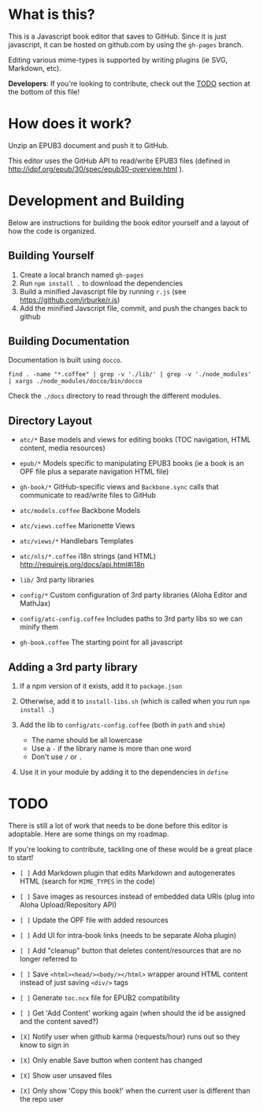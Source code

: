 # What is this?

This is a Javascript book editor that saves to GitHub.
Since it is just javascript, it can be hosted on github.com by using the `gh-pages` branch.

Editing various mime-types is supported by writing plugins (ie SVG, Markdown, etc).

**Developers**: If you're looking to contribute, check out the [TODO](#todo) section at the bottom of this file!


# How does it work?

Unzip an EPUB3 document and push it to GitHub.

This editor uses the GitHub API to read/write EPUB3 files (defined in http://idpf.org/epub/30/spec/epub30-overview.html ).


# Development and Building

Below are instructions for building the book editor yourself and a layout
of how the code is organized.

## Building Yourself

1. Create a local branch named `gh-pages`
2. Run `npm install .` to download the dependencies
3. Build a minified Javascript file by running `r.js` (see https://github.com/jrburke/r.js)
4. Add the minified Javscript file, commit, and push the changes back to github

## Building Documentation

Documentation is built using `docco`.

    find . -name "*.coffee" | grep -v './lib/' | grep -v './node_modules' | xargs ./node_modules/docco/bin/docco

Check the `./docs` directory to read through the different modules.

## Directory Layout

* `atc/*`   Base models and views for editing books (TOC navigation, HTML content, media resources)
* `epub/*`  Models specific to manipulating EPUB3 books (ie a book is an OPF file plus a separate navigation HTML file)
* `gh-book/*` GitHub-specific views and `Backbone.sync` calls that communicate to read/write files to GitHub

* `atc/models.coffee`    Backbone Models
* `atc/views.coffee`     Marionette Views
* `atc/views/*`          Handlebars Templates
* `atc/nls/*.coffee`     i18n strings (and HTML) http://requirejs.org/docs/api.html#i18n
* `lib/`                 3rd party libraries
* `config/*`             Custom configuration of 3rd party libraries (Aloha Editor and MathJax)
* `config/atc-config.coffee` Includes paths to 3rd party libs so we can minify them

* `gh-book.coffee`   The starting point for all javascript

## Adding a 3rd party library

1. If a npm version of it exists, add it to `package.json`
2. Otherwise, add it to `install-libs.sh` (which is called when you run `npm install .`)
3. Add the lib to `config/atc-config.coffee` (both in `path` and `shim`)
    * The name should be all lowercase
    * Use a `-` if the library name is more than one word
    * Don't use `/` or `.`

4. Use it in your module by adding it to the dependencies in `define`

# TODO

There is still a lot of work that needs to be done before this editor is adoptable.
Here are some things on my roadmap.

If you're looking to contribute, tackling one of these would be a great place to start!

* `[ ]` Add Markdown plugin that edits Markdown and autogenerates HTML (search for `MIME_TYPES` in the code)
* `[ ]` Save images as resources instead of embedded data URIs (plug into Aloha Upload/Repository API)
* `[ ]` Update the OPF file with added resources
* `[ ]` Add UI for intra-book links (needs to be separate Aloha plugin)
* `[ ]` Add "cleanup" button that deletes content/resources that are no longer referred to
* `[ ]` Save `<html><head/><body/></html>` wrapper around HTML content instead of just saving `<div/>` tags
* `[ ]` Generate `toc.ncx` file for EPUB2 compatibility
* `[ ]` Get 'Add Content' working again (when should the id be assigned and the content saved?)

* `[X]` Notify user when github karma (requests/hour) runs out so they know to sign in
* `[X]` Only enable Save button when content has changed
* `[X]` Show user unsaved files
* `[X]` Only show 'Copy this book!' when the current user is different than the repo user

